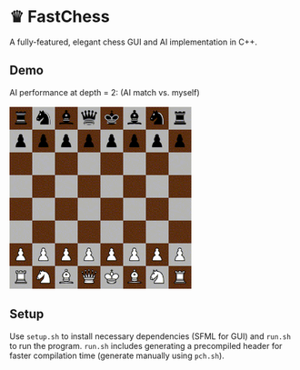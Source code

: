 # ♛ FastChess
A fully-featured, elegant chess GUI and AI implementation in C++.

## Demo
AI performance at depth = 2: (AI match vs. myself) <br /><br />
<img src="assets/out.gif" alt="AI vs. myself" width="320"/>

## Setup
Use ```setup.sh``` to install necessary dependencies (SFML for GUI) and ```run.sh``` to run the program. ```run.sh``` includes generating a precompiled header for faster compilation time (generate manually using ```pch.sh```).
